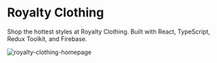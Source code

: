 # Royalty Clothing

Shop the hottest styles at Royalty Clothing. Built with React, TypeScript, Redux Toolkit, and Firebase.

![royalty-clothing-homepage](https://user-images.githubusercontent.com/46797700/198690811-e13517cc-1484-4fcc-9cc8-345530633bf1.png)
